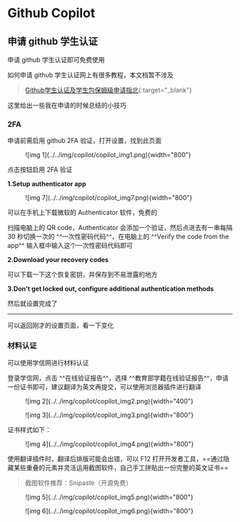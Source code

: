 # Github Copilot

<!-- !!! tip "说明"

    本文档正在更新中…… -->

## 申请 github 学生认证

申请 github 学生认证即可免费使用

如何申请 github 学生认证网上有很多教程，本文档暂不涉及

> [Github学生认证及学生包保姆级申请指北](https://github.com/JimmyLing233/Github-Student-Certification-Guide){:target="_blank"}

这里给出一些我在申请的时候总结的小技巧

### 2FA

申请前需启用 github 2FA 验证，打开设置，找到此页面

<figure markdown="span">
    ![img 1](../../img/copilot/copilot_img1.png){width="800"}
</figure>

点击按钮启用 2FA 验证

**1.Setup authenticator app**

<figure markdown="span">
    ![img 7](../../img/copilot/copilot_img7.png){width="800"}
</figure>

可以在手机上下载微软的 Authenticator 软件，免费的

扫描电脑上的 QR code，Authenticator 会添加一个验证，然后点进去有一串每隔 30 秒切换一次的 ^^一次性密码代码^^，在电脑上的 ^^Verify the code from the app^^ 输入框中输入这个一次性密码代码即可

**2.Download your recovery codes**

可以下载一下这个恢复密钥，并保存到不易泄露的地方

**3.Don't get locked out, configure additional authentication methods**

然后就设置完成了

---

可以返回刚才的设置页面，看一下变化

### 材料认证

可以使用学信网进行材料认证

登录学信网，点击 ^^在线验证报告^^，选择 ^^教育部学籍在线验证报告^^，申请一份证书即可，建议翻译为英文再提交，可以使用浏览器插件进行翻译

<figure markdown="span">
    ![img 2](../../img/copilot/copilot_img2.png){width="400"}
</figure>

<figure markdown="span">
    ![img 3](../../img/copilot/copilot_img3.png){width="800"}
</figure>

证书样式如下：

<figure markdown="span">
    ![img 4](../../img/copilot/copilot_img4.png){width="800"}
</figure>

使用翻译插件时，翻译后排版可能会出错，可以 F12 打开开发者工具，==通过隐藏某些重叠的元素并灵活运用截图软件，自己手工拼贴出一份完整的英文证书==

> 截图软件推荐：Snipaste（开源免费）

<figure markdown="span">
    ![img 5](../../img/copilot/copilot_img5.png){width="800"}
</figure>

<figure markdown="span">
    ![img 6](../../img/copilot/copilot_img6.png){width="800"}
</figure>